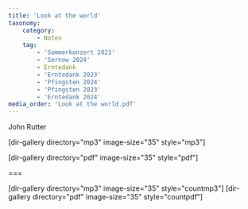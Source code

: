 ```yaml
---
title: 'Look at the world'
taxonomy:
    category:
        - Noten
    tag:
        - 'Sommerkonzert 2023'
        - 'Sernow 2024'
        - Erntedank
        - 'Erntedank 2023'
        - 'Pfingsten 2024'
        - 'Pfingsten 2023'
        - 'Erntedank 2024'
media_order: 'Look at the world.pdf'
---
```


John Rutter

[dir-gallery directory="mp3" image-size="35" style="mp3"]

[dir-gallery directory="pdf" image-size="35" style="pdf"]

===

[dir-gallery directory="mp3" image-size="35" style="countmp3"]
[dir-gallery directory="pdf" image-size="35" style="countpdf"]